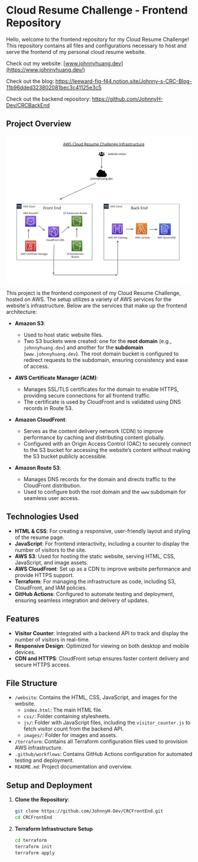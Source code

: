 # Cloud Resume Challenge - Frontend Repository

Hello, welcome to the frontend repository for my Cloud Resume Challenge! This repository contains all files and configurations necessary to host and serve the frontend of my personal cloud resume website.

Check out my website: [www.johnnyhuang.dev](https://www.johnnyhuang.dev/) 

Check out the blog: https://leeward-fig-f44.notion.site/Johnny-s-CRC-Blog-11b96dded323802081bec3c41125e3c5

Check out the backend repository: https://github.com/JohnnyH-Dev/CRCBackEnd

## Project Overview

![Diagram of Cloud Resume Challenge Architecture](images/CRCDiagram.png)

This project is the frontend component of my Cloud Resume Challenge, hosted on AWS. The setup utilizes a variety of AWS services for the website's infrastructure. Below are the services that make up the frontend architecture:

- **Amazon S3**: 
  - Used to host static website files.
  - Two S3 buckets were created: one for the **root domain** (e.g., `johnnyhuang.dev`) and another for the **subdomain** (`www.johnnyhuang.dev`). The root domain bucket is configured to redirect requests to the subdomain, ensuring consistency and ease of access.

- **AWS Certificate Manager (ACM)**: 
  - Manages SSL/TLS certificates for the domain to enable HTTPS, providing secure connections for all frontend traffic.
  - The certificate is used by CloudFront and is validated using DNS records in Route 53.

- **Amazon CloudFront**:
  - Serves as the content delivery network (CDN) to improve performance by caching and distributing content globally.
  - Configured with an Origin Access Control (OAC) to securely connect to the S3 bucket for accessing the website’s content without making the S3 bucket publicly accessible.

- **Amazon Route 53**:
  - Manages DNS records for the domain and directs traffic to the CloudFront distribution.
  - Used to configure both the root domain and the `www` subdomain for seamless user access.

## Technologies Used

- **HTML & CSS**: For creating a responsive, user-friendly layout and styling of the resume page.
- **JavaScript**: For frontend interactivity, including a counter to display the number of visitors to the site.
- **AWS S3**: Used for hosting the static website, serving HTML, CSS, JavaScript, and image assets.
- **AWS CloudFront**: Set up as a CDN to improve website performance and provide HTTPS support.
- **Terraform**: For managing the infrastructure as code, including S3, CloudFront, and IAM policies.
- **GitHub Actions**: Configured to automate testing and deployment, ensuring seamless integration and delivery of updates.

## Features

- **Visitor Counter**: Integrated with a backend API to track and display the number of visitors in real-time.
- **Responsive Design**: Optimized for viewing on both desktop and mobile devices.
- **CDN and HTTPS**: CloudFront setup ensures faster content delivery and secure HTTPS access.

## File Structure

- `/website`: Contains the HTML, CSS, JavaScript, and images for the website.
  - `index.html`: The main HTML file.
  - `css/`: Folder containing stylesheets.
  - `js/`: Folder with JavaScript files, including the `visitor_counter.js` to fetch visitor count from the backend API.
  - `images/`: Folder for images and assets.
- `/terraform`: Contains all Terraform configuration files used to provision AWS infrastructure.
- `.github/workflows`: Contains GitHub Actions configuration for automated testing and deployment.
- `README.md`: Project documentation and overview.

## Setup and Deployment

1. **Clone the Repository**:
   ```bash
   git clone https://github.com/JohnnyH-Dev/CRCFrontEnd.git
   cd CRCFrontEnd

2. **Terraform Infrastructure Setup**
   ```bash
   cd terraform
   terraform init
   terraform apply
